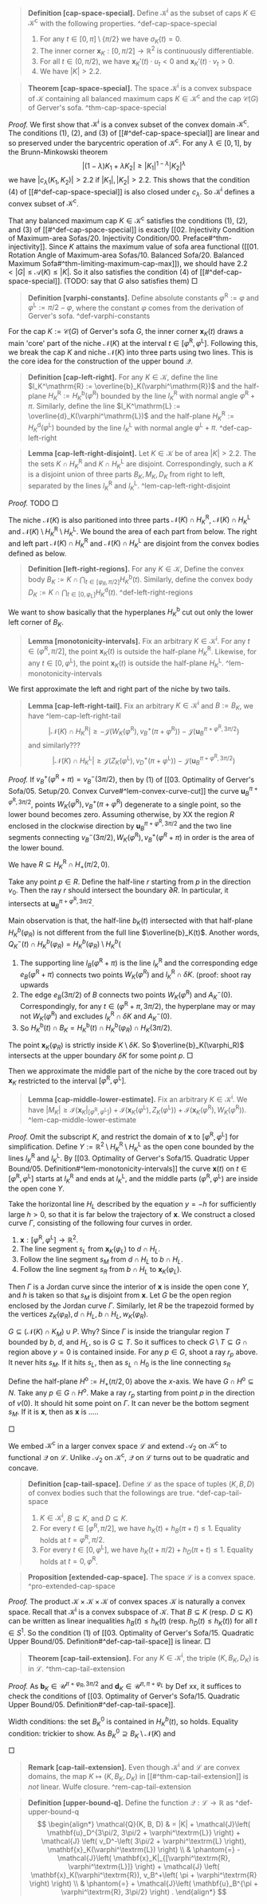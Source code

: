 > __Definition [cap-space-special].__ Define $\mathcal{K}^\mathrm{i}$ as the subset of caps $K \in \mathcal{K}^\mathrm{c}$ with the following properties. ^def-cap-space-special
> 
> 1. For any $t \in [0, \pi] \setminus \left\{ \pi/2 \right\}$ we have $\sigma_K(t) = 0$.
> 2. The inner corner $\mathbf{x}_K : [0, \pi/2] \to \mathbb{R}^2$ is continuously differentiable.
> 3. For all $t \in (0, \pi/2)$, we have $\mathbf{x}_K'(t) \cdot u_t < 0$ and $\mathbf{x}_K'(t) \cdot v_t > 0$.
> 4. We have $|K| > 2.2$.

> __Theorem [cap-space-special].__ The space $\mathcal{K}^\mathrm{i}$ is a convex subspace of $\mathcal{K}$ containing all balanced maximum caps $K \in \mathcal{K}^\mathrm{c}$ and the cap $\mathcal{C}(G)$ of Gerver's sofa. ^thm-cap-space-special

_Proof._ We first show that $\mathcal{K}^\mathrm{i}$ is a convex subset of the convex domain $\mathcal{K}^\mathrm{c}$. The conditions (1), (2), and (3) of [[#^def-cap-space-special]] are linear and so preserved under the barycentric operation of $\mathcal{K}^\mathrm{c}$. For any $\lambda \in [0, 1]$, by the Brunn-Minkowski theorem
$$
|(1 - \lambda)K_1 + \lambda K_2| \geq |K_1|^{1 - \lambda} |K_2|^{\lambda}
$$
we have $|c_\lambda(K_1, K_2)| > 2.2$ if $|K_1|, |K_2| > 2.2$. This shows that the condition (4) of [[#^def-cap-space-special]] is also closed under $c_\lambda$. So $\mathcal{K}^\mathrm{i}$ defines a convex subset of $\mathcal{K}^\mathrm{c}$.

That any balanced maximum cap $K \in \mathcal{K}^\mathrm{c}$ satisfies the conditions (1), (2), and (3) of [[#^def-cap-space-special]] is exactly [[02. Injectivity Condition of Maximum-area Sofas/20. Injectivity Condition/00. Preface#^thm-injectivity]]. Since $K$ attains the maximum value of sofa area functional ([[01. Rotation Angle of Maximum-area Sofas/10. Balanced Sofa/20. Balanced Maximum Sofa#^thm-limiting-maximum-cap-max]]), we should have $2.2 < |G| \leq \mathcal{A}(K) \leq |K|$. So it also satisfies the condition (4) of [[#^def-cap-space-special]]. (TODO: say that $G$ also satisfies them) □

> __Definition [varphi-constants].__ Define absolute constants $\varphi^{\mathrm{R}} := \varphi$ and $\varphi^{\text{L}} := \pi/2 - \varphi$, where the constant $\varphi$ comes from the derivation of Gerver's sofa. ^def-varphi-constants

For the cap $K := \mathcal{C}(G)$ of Gerver's sofa $G$, the inner corner $\mathbf{x}_K(t)$ draws a main 'core' part of the niche $\mathcal{N}(K)$ at the interval $t \in [\varphi^\mathrm{R}, \varphi^\mathrm{L}]$. Following this, we break the cap $K$ and niche $\mathcal{N}(K)$ into three parts using two lines. This is the core idea for the construction of the upper bound $\mathcal{Q}$.

> __Definition [cap-left-right].__ For any $K \in \mathcal{K}$, define the line $l_K^\mathrm{R} := \overline{b}_K(\varphi^\mathrm{R})$ and the half-plane $H_K^\mathrm{R} := H_K^\mathrm{b}(\varphi^\mathrm{R})$ bounded by the line $l_K^\mathrm{R}$ with normal angle $\varphi^\mathrm{R} + \pi$. Similarly, define the line $l_K^\mathrm{L} := \overline{d}_K(\varphi^\mathrm{L})$ and the half-plane $H_K^\mathrm{R} := H_K^\mathrm{d}(\varphi^\mathrm{L})$ bounded by the line $l_K^\mathrm{L}$ with normal angle $\varphi^\mathrm{L} + \pi$. ^def-cap-left-right

> __Lemma [cap-left-right-disjoint].__ Let $K \in \mathcal{K}$ be of area $|K| > 2.2$. The the sets $K \cap H_K^\mathrm{R}$ and $K \cap H_K^\textrm{L}$ are disjoint. Correspondingly, such a $K$ is a disjoint union of three parts $B_K, M_K, D_K$ from right to left, separated by the lines $l_K^\mathrm{R}$ and $l_K^\mathrm{L}$. ^lem-cap-left-right-disjoint

_Proof._ TODO □

The niche $\mathcal{N}(K)$ is also paritioned into three parts $\mathcal{N}(K) \cap H_K^\mathrm{R}$, $\mathcal{N}(K) \cap H_K^\textrm{L}$ and $\mathcal{N}(K) \setminus H_K^\mathrm{R} \setminus H_K^\mathrm{L}$. We bound the area of each part from below. The right and left part $\mathcal{N}(K) \cap H_K^\mathrm{R}$ and $\mathcal{N}(K) \cap H_K^\textrm{L}$ are disjoint from the convex bodies defined as below.

> __Definition [left-right-regions].__ For any $K \in \mathcal{K}$,  Define the convex body $B_K := K \cap \bigcap_{t \in [\varphi_R, \pi/2]} H_K^\textrm{b}(t)$. Similarly, define the convex body $D_K := K \cap \bigcap_{t \in [0, \varphi_L]} H_K^\textrm{d}(t)$. ^def-left-right-regions

We want to show basically that the hyperplanes $H_K^\mathrm{b}$ cut out only the lower left corner of $B_K$.

> __Lemma [monotonicity-intervals].__ Fix an arbitrary $K \in \mathcal{K}^\mathrm{i}$. For any $t \in (\varphi^\mathrm{R}, \pi/2]$, the point $\mathbf{x}_K(t)$ is outside the half-plane $H_K^\textrm{R}$. Likewise, for any $t \in [0, \varphi^\textrm{L})$, the point $\mathbf{x}_K(t)$ is outside the half-plane $H_K^\textrm{L}$. ^lem-monotonicity-intervals

We first approximate the left and right part of the niche by two tails.

> __Lemma [cap-left-right-tail].__ Fix an arbitrary $K \in \mathcal{K}^\mathrm{i}$ and $B := B_K$, we have ^lem-cap-left-right-tail
$$
\left| \mathcal{N}(K) \cap H_K^\textrm{R} \right| \geq - \mathcal{J}\left( W_K(\varphi^\textrm{R}), v_B^+(\pi + \varphi^\textrm{R}) \right)  -  \mathcal{J}\left( \mathbf{u}_B^{\pi + \varphi^\textrm{R}, 3\pi/2} \right) 
$$
> and similarly???
$$
\left| \mathcal{N}(K) \cap H_K^\textrm{L} \right| \geq \mathcal{J}\left( Z_K(\varphi^\textrm{L}), v_D^+(\pi + \varphi^\textrm{L}) \right)  -  \mathcal{J}\left( \mathbf{u}_B^{\pi + \varphi^\textrm{R}, 3\pi/2} \right) 
$$

_Proof._ If $v_B^+(\varphi^\textrm{R} + \pi) = v_B^-(3\pi/2)$, then by (1) of [[03. Optimality of Gerver's Sofa/05. Setup/20. Convex Curve#^lem-convex-curve-cut]] the curve $\mathbf{u}_B^{\pi + \varphi^\textrm{R}, 3\pi/2}$, points $W_K(\varphi^\textrm{R}), v_B^+(\pi + \varphi^\textrm{R})$ degenerate to a single point, so the lower bound becomes zero. Assuming otherwise, by XX the region $R$ enclosed in the clockwise direction by $\mathbf{u}_B^{\pi + \varphi^\textrm{R}, 3\pi/2}$ and the two line segments connecting $v_B^-(3\pi/2), W_K(\varphi^\textrm{R}), v_B^+(\varphi^R + \pi)$ in order is the area of the lower bound.

We have $R \subseteq H_K^\textrm{R} \cap H_+(\pi/2, 0)$.

Take any point $p \in R$. Define the half-line $r$ starting from $p$ in the direction $v_0$. Then the ray $r$ should intersect the boundary $\partial R$. In particular, it intersects at $\mathbf{u}_B^{\pi + \varphi^\textrm{R}, 3\pi/2}$.

Main observation is that, the half-line $b_K(t)$ intersected with that half-plane $H_K^b(\varphi_R)$ is not different from the full line $\overline{b}_K(t)$. Another words, $Q_K^-(t) \cap H_K^b(\varphi_R) = H_K^b(\varphi_R) \setminus H_K^b($

1. The supporting line $l_B(\varphi^\mathrm{R} + \pi)$ is the line $l_K^\mathrm{R}$ and the corresponding edge $e_B(\varphi^\mathrm{R} + \pi)$ connects two points $W_K(\varphi^\mathrm{R})$ and $l_K^\mathrm{R} \cap \delta K$. (proof: shoot ray upwards
2. The edge $e_B(3\pi/2)$ of $B$ connects two points $W_K(\varphi^\mathrm{R})$ and $A_K^-(0)$. Correspondingly, for any $t \in (\varphi^\mathrm{R} + \pi, 3\pi/2)$, the hyperplane may or may not $W_K(\varphi^\mathrm{R})$ and excludes $l_K^\mathrm{R} \cap \delta K$ and $A_K^-(0)$.
3. So $H_K^\mathrm{b}(t) \cap B_K = H_K^\mathrm{b}(t) \cap H_K^\mathrm{b}(\varphi_R) \cap H_K(3\pi/2)$.

The point $\mathbf{x}_K(\varphi_R)$ is strictly inside $K \setminus \delta K$. So $\overline{b}_K(\varphi_R)$ intersects at the upper boundary $\delta K$ for some point $p$. □

Then we approximate the middle part of the niche by the core traced out by $\mathbf{x}_K$ restricted to the interval $[\varphi^\mathrm{R}, \varphi^\mathrm{L}]$.

> __Lemma [cap-middle-lower-estimate].__ Fix an arbitrary $K \in \mathcal{K}^\mathrm{i}$. We have $|M_K| \geq \mathcal{I}(\mathbf{x}_K|_{[\varphi^\mathrm{R}, \varphi^\mathrm{L}]}) + \mathcal{I}(\mathbf{x}_K(\varphi^\mathrm{L}), Z_K(\varphi^\mathrm{L})) + \mathcal{I}(\mathbf{x}_K(\varphi^\mathrm{R}), W_K(\varphi^\mathrm{R}))$. ^lem-cap-middle-lower-estimate

_Proof._ Omit the subscript $K$, and restrict the domain of $\mathbf{x}$ to $[\varphi^\mathrm{R}, \varphi^\mathrm{L}]$ for simplification. Define $Y := \mathbb{R}^2 \setminus H_K^\mathrm{R} \setminus H_K^\mathrm{L}$ as the open cone bounded by the lines $l_K^\mathrm{R}$ and $l_K^\mathrm{L}$. By [[03. Optimality of Gerver's Sofa/15. Quadratic Upper Bound/05. Definition#^lem-monotonicity-intervals]] the curve $\mathbf{x}(t)$ on $t \in [\varphi^\mathrm{R}, \varphi^\mathrm{L}]$ starts at $l_K^\mathrm{R}$ and ends at $l_K^\mathrm{L}$, and the middle parts $(\varphi^\mathrm{R}, \varphi^\mathrm{L})$ are inside the open cone $Y$.

Take the horizontal line $H_L$ described by the equation $y = -h$ for sufficiently large $h > 0$, so that it is far below the trajectory of $\mathbf{x}$. We construct a closed curve $\Gamma$, consisting of the following four curves in order.

1. $\mathbf{x} : [\varphi^\mathrm{R}, \varphi^\mathrm{L}] \to \mathbb{R}^2$.
2. The line segment $s_L$ from $\mathbf{x}_K(\varphi_L)$ to $d \cap H_L$.
3. Follow the line segment $s_M$ from $d \cap H_L$ to $b \cap H_L$.
4. Follow the line segment $s_R$ from $b \cap H_L$ to $\mathbf{x}_K(\varphi_L)$.

Then $\Gamma$ is a Jordan curve since the interior of $\mathbf{x}$ is inside the open cone $Y$, and $h$ is taken so that $s_M$ is disjoint from $\mathbf{x}$. Let $G$ be the open region enclosed by the Jordan curve $\Gamma$. Similarly, let $R$ be the trapezoid formed by the vertices $z_K(\varphi_R), d \cap H_L, b \cap H_L, w_K(\varphi_R)$. 

$G \subseteq \left( \mathcal{N}(K) \cap K_M \right) \cup P$. Why? Since $\Gamma$ is inside the triangular region $T$ bounded by $b$, $d$, and $H_L$, so is $G \subseteq T$. So it suffices to check $G \setminus T \subseteq G \cap \text{region above } y=0$ is contained inside. For any $p \in G$, shoot a ray $r_p$ above. It never hits $s_M$. If it hits $s_L$, then as $s_L \cap H_0$ is the line connecting $s_R$  

Define the half-plane $H^\mathrm{o} := H_+(\pi/2, 0)$ above the $x$-axis. We have $G \cap H^\mathrm{o} \subseteq N$. Take any $p \in G \cap H^\mathrm{o}$. Make a ray $r_p$ starting from point $p$ in the direction of $v(0)$. It should hit some point on $\Gamma$. It can never be the bottom segment $s_M$. If it is $\mathbf{x}$, then as $\mathbf{x}$ is .....

□

We embed $\mathcal{K}^{\mathrm{c}}$ in a larger convex space $\mathcal{L}$ and extend $\mathcal{A}_2$ on $\mathcal{K}^{\mathrm{c}}$ to functional $\mathcal{Q}$ on $\mathcal{L}$. Unlike $\mathcal{A}_2$ on $\mathcal{K}^{\mathrm{c}}$, $\mathcal{Q}$ on $\mathcal{L}$ turns out to be quadratic and concave.

> __Definition [cap-tail-space].__ Define $\mathcal{L}$ as the space of tuples $(K, B, D)$ of convex bodies such that the followings are true. ^def-cap-tail-space
> 
> 1. $K \in \mathcal{K}^\mathrm{i}$, $B \subseteq K$, and $D \subseteq K$.
> 2. For every $t \in [\varphi^\textrm{R}, \pi/2]$, we have $h_K(t) + h_B(\pi + t) \leq 1$. Equality holds at $t = \varphi^\textrm{R}, \pi/2$.
> 3. For every $t \in [0, \varphi^\textrm{L}]$, we have $h_K(t + \pi/2) + h_D(\pi + t) \leq 1$. Equality holds at $t = 0, \varphi^\textrm{R}$.

> __Proposition [extended-cap-space].__ The space $\mathcal{L}$ is a convex space. ^pro-extended-cap-space

_Proof._ The product $\mathcal{K} \times \mathcal{K} \times \mathcal{K}$ of convex spaces $\mathcal{K}$ is naturally a convex space. Recall that $\mathcal{K}^\mathrm{i}$ is a convex subspace of $\mathcal{K}$. That $B \subseteq K$ (resp. $D \subseteq K$) can be written as linear inequalities $h_B(t) \leq h_K(t)$ (resp. $h_D(t) \leq h_K(t)$) for all $t \in S^1$. So the condition (1) of [[03. Optimality of Gerver's Sofa/15. Quadratic Upper Bound/05. Definition#^def-cap-tail-space]] is linear. □

> __Theorem [cap-tail-extension].__ For any $K \in \mathcal{K}^\mathrm{i}$, the triple $(K, B_K, D_K)$ is in $\mathcal{L}$. ^thm-cap-tail-extension

_Proof._ As $\mathbf{b}_K \in \mathcal{U}^{\pi + \varphi_R, 3\pi/2}$ and $\mathbf{d}_K \in \mathcal{U}^{\pi, \pi + \varphi_L}$ by Def xx, it suffices to check the conditions of [[03. Optimality of Gerver's Sofa/15. Quadratic Upper Bound/05. Definition#^def-cap-tail-space]].

Width conditions: the set $B_K^0$ is contained in $H_K^b(t)$, so holds.
Equality condition: trickier to show. As $B_K^0 \supseteq B_K \setminus \mathcal{N}(K)$ and 

□

> __Remark [cap-tail-extension].__ Even though $\mathcal{K}^\mathrm{i}$ and $\mathcal{L}$ are convex domains, the map $K \mapsto (K, B_K, D_K)$ in [[#^thm-cap-tail-extension]] is _not_ linear. Wulfe closure. ^rem-cap-tail-extension

> __Definition [upper-bound-q].__ Define the function $\mathcal{Q} : \mathcal{L} \to \mathbb{R}$ as ^def-upper-bound-q
$$
\begin{align*}
\mathcal{Q}(K, B, D) & = |K| + \mathcal{J}\left( \mathbf{u}_D^{3\pi/2, 3\pi/2 + \varphi^\textrm{L}} \right) + \mathcal{J} \left( v_D^-\left( 3\pi/2 + \varphi^\textrm{L} \right),   \mathbf{x}_K(\varphi^\textrm{L}) \right) \\
& \phantom{=} - \mathcal{J}\left( \mathbf{x}_K|_{[\varphi^\textrm{R}, \varphi^\textrm{L}]} \right) + \mathcal{J} \left( \mathbf{x}_K(\varphi^\textrm{R}), v_B^+\left( \pi + \varphi^\textrm{R} \right) \right)  \\
& \phantom{=} + \mathcal{J}\left( \mathbf{u}_B^{\pi + \varphi^\textrm{R}, 3\pi/2} \right) .
\end{align*}
$$